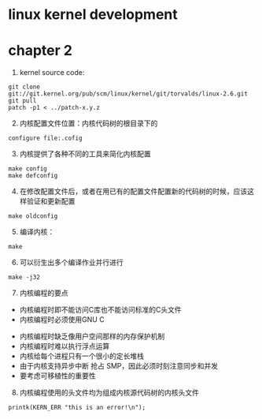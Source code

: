 linux kernel development
=================================
# chapter 2
1. kernel source code:
```
git clone git://git.kernel.org/pub/scm/linux/kernel/git/torvalds/linux-2.6.git
git pull
patch -p1 < ../patch-x.y.z
```
2. 内核配置文件位置：内核代码树的根目录下的
```
configure file:.cofig
```
3. 内核提供了各种不同的工具来简化内核配置
```
make config
make defconfig
```
4. 在修改配置文件后，或者在用已有的配置文件配置新的代码树的时候，应该这样验证和更新配置
```
make oldconfig
```
5. 编译内核：
```
make
```
6. 可以衍生出多个编译作业并行进行
```
make -j32
```
7. 内核编程的要点  
  * 内核编程时即不能访问C库也不能访问标准的C头文件
  * 内核编程时必须使用GNU C
  + 内核编程时缺乏像用户空间那样的内存保护机制
  + 内核编程时难以执行浮点运算
  + 内核给每个进程只有一个很小的定长堆栈
  + 由于内核支持异步中断 抢占 SMP，因此必须时刻注意同步和并发
  + 要考虑可移植性的重要性

8. 内核编程使用的头文件均为组成内核源代码树的内核头文件
```
printk(KERN_ERR "this is an error!\n");
```

